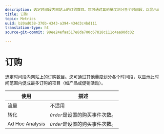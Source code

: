 ```yaml
---
description: 选定时间段内网站上的订购数目。您可通过其他量度划分各个时间段，以显示此时间范围内促成最多订购的项目（如产品或促销活动）。
title: 订购
topic: Metrics
uuid: b20ad038-370b-4343-a394-434d3c4bd111
translation-type: ht
source-git-commit: 99ee24efaa517e8da700c67818c111c4aa90dc02

---
```



# 订购

选定时间段内网站上的订购数目。您可通过其他量度划分各个时间段，以显示此时间范围内促成最多订购的项目（如产品或促销活动）。

| 使用 | 描述 |
|---|---|
| 流量 | 不适用 |
| 转化 | *`Order`*&#x200B;是设置的购买事件次数。 |
| Ad Hoc Analysis | *`Order`*&#x200B;是设置的购买事件次数。 |

